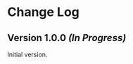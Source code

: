 Change Log
==========


Version 1.0.0 *(In Progress)*
-----------------------------

Initial version.
